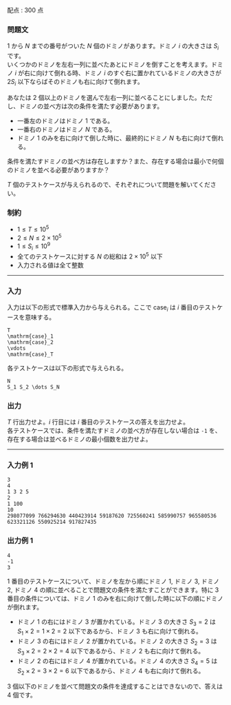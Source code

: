 配点 : $300$ 点

### 問題文

$1$ から $N$ までの番号がついた $N$ 個のドミノがあります。ドミノ $i$ の大きさは $S_i$ です。  
いくつかのドミノを左右一列に並べたあとにドミノを倒すことを考えます。ドミノ $i$ が右に向けて倒れる時、ドミノ $i$ のすぐ右に置かれているドミノの大きさが $2 S_i$ 以下ならばそのドミノも右に向けて倒れます。

あなたは $2$ 個以上のドミノを選んで左右一列に並べることにしました。ただし、ドミノの並べ方は次の条件を満たす必要があります。 

  * 一番左のドミノはドミノ $1$ である。
  * 一番右のドミノはドミノ $N$ である。
  * ドミノ $1$ のみを右に向けて倒した時に、最終的にドミノ $N$ も右に向けて倒れる。



条件を満たすドミノの並べ方は存在しますか？また、存在する場合は最小で何個のドミノを並べる必要がありますか？

$T$ 個のテストケースが与えられるので、それぞれについて問題を解いてください。

### 制約

  * $1 \leq T \leq 10^5$
  * $2 \leq N \leq 2 \times 10^5$
  * $1 \leq S_i \leq 10^9$
  * 全てのテストケースに対する $N$ の総和は $2 \times 10^5$ 以下
  * 入力される値は全て整数



* * *

### 入力

入力は以下の形式で標準入力から与えられる。ここで $\mathrm{case}_i$ は $i$ 番目のテストケースを意味する。
    
    
    T
    \mathrm{case}_1
    \mathrm{case}_2
    \vdots
    \mathrm{case}_T

各テストケースは以下の形式で与えられる。
    
    
    N
    S_1 S_2 \dots S_N

### 出力

$T$ 行出力せよ。$i$ 行目には $i$ 番目のテストケースの答えを出力せよ。  
各テストケースでは、条件を満たすドミノの並べ方が存在しない場合は `-1` を、存在する場合は並べるドミノの最小個数を出力せよ。

* * *

### 入力例 1
    
    
    3
    4
    1 3 2 5
    2
    1 100
    10
    298077099 766294630 440423914 59187620 725560241 585990757 965580536 623321126 550925214 917827435

### 出力例 1
    
    
    4
    -1
    3

$1$ 番目のテストケースについて、ドミノを左から順にドミノ $1$, ドミノ $3$, ドミノ $2$, ドミノ $4$ の順に並べることで問題文の条件を満たすことができます。特に $3$ 番目の条件については、ドミノ $1$ のみを右に向けて倒した時に以下の順にドミノが倒れます。

  * ドミノ $1$ の右にはドミノ $3$ が置かれている。ドミノ $3$ の大きさ $S_3 = 2$ は $S_1 \times 2 = 1 \times 2 = 2$ 以下であるから、ドミノ $3$ も右に向けて倒れる。
  * ドミノ $3$ の右にはドミノ $2$ が置かれている。ドミノ $2$ の大きさ $S_2 = 3$ は $S_3 \times 2 = 2 \times 2 = 4$ 以下であるから、ドミノ $2$ も右に向けて倒れる。
  * ドミノ $2$ の右にはドミノ $4$ が置かれている。ドミノ $4$ の大きさ $S_4 = 5$ は $S_2 \times 2 = 3 \times 2 = 6$ 以下であるから、ドミノ $4$ も右に向けて倒れる。



$3$ 個以下のドミノを並べて問題文の条件を達成することはできないので、答えは $4$ 個です。
